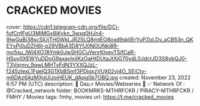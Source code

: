 # CRACKED MOVIES

cover: https://cdn1.telegram-cdn.org/file/DCj-fufCnfFgU3MiMGx8iKykn_3wxq0HJn4-9IwGqBi38scSlUjTH0WkLJR2SLQ8mtEO8oxd9sklIErYuPZpLDv_aCB53n_QKEYxPj0uDZH6t-p29VBbA3D8YfJ0NOUNki8R-mo5su_lWl4XO7AYmk0JwSHGCuYenrKlvevTSifCaR-HSuy0XEWYuDDoG9axavlxjIKzOaHtDUtaJtXiG70ydL0JdctJD3S8ybQJ0-T3Vqrmv_9qwLMHTvFdN3YXXQJzL-f245zIexL1FgelQ3G1XbBSmf3PDjqxzVUjt02vj4O_SEjCtv-m6DAz6AzMXgUlJoiHEUK_dApg0b7OBQ.jpg
created: November 23, 2022 6:57 PM (UTC)
description: 🔰 Dᴀɪʟʏ Movies/Webseries 🔰 		✅ Network Of : @Cracked_network
folder: BOOKMRKS-MTHRFCKR / PIRACY-MTHRFCKR / FMHY / Movies
tags: fmhy, movies
url: https://t.me/cracked_movies